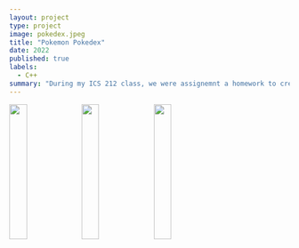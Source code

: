 ```yaml
---
layout: project
type: project
image: pokedex.jpeg
title: "Pokemon Pokedex"
date: 2022
published: true
labels:
  - C++
summary: "During my ICS 212 class, we were assignemnt a homework to create a functional Pokemon Pokedex in C++."
---
```

<div class="text-center p-4">
  <img src="https://assets.pokemon.com/assets/cms2/img/pokedex/full//393.png" width = "25%" height = "25%">
  <img src="https://assets.pokemon.com/assets/cms2/img/pokedex/full//390.png" width = "25%" height = "25%">
  <img src="https://assets.pokemon.com/assets/cms2/img/pokedex/full//387.png" width = "25%" height = "25%">
</div>




```cpp

```
